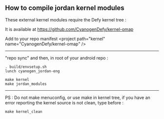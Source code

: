 How to compile jordan kernel modules
------------------------------------

These external kernel modules require the Defy kernel tree :

It is available at https://github.com/CyanogenDefy/kernel-omap

Add to your repo manifest \<project path="kernel" name="CyanogenDefy/kernel-omap" />

---

"repo sync" and then, in root of your android repo :

    . build/envsetup.sh
    lunch cyanogen_jordan-eng
    
    make kernel
    make jordan_modules

---

PS : Do not make menuconfig, or use make in kernel tree, if you have an error reporting
the kernel source is not clean, type before :

    make kernel_clean


